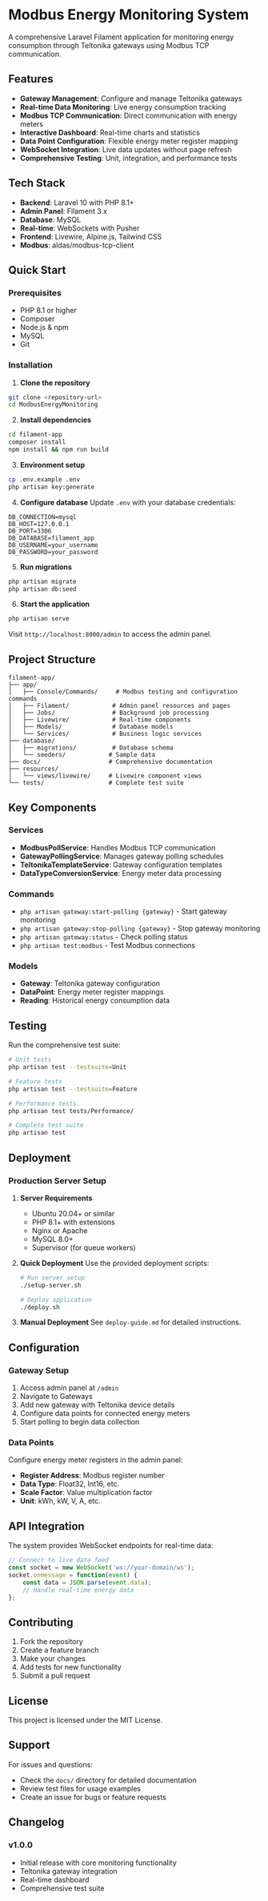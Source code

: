 # Modbus Energy Monitoring System

A comprehensive Laravel Filament application for monitoring energy consumption through Teltonika gateways using Modbus TCP communication.

## Features

- **Gateway Management**: Configure and manage Teltonika gateways
- **Real-time Data Monitoring**: Live energy consumption tracking
- **Modbus TCP Communication**: Direct communication with energy meters
- **Interactive Dashboard**: Real-time charts and statistics
- **Data Point Configuration**: Flexible energy meter register mapping
- **WebSocket Integration**: Live data updates without page refresh
- **Comprehensive Testing**: Unit, integration, and performance tests

## Tech Stack

- **Backend**: Laravel 10 with PHP 8.1+
- **Admin Panel**: Filament 3.x
- **Database**: MySQL
- **Real-time**: WebSockets with Pusher
- **Frontend**: Livewire, Alpine.js, Tailwind CSS
- **Modbus**: aldas/modbus-tcp-client

## Quick Start

### Prerequisites

- PHP 8.1 or higher
- Composer
- Node.js & npm
- MySQL
- Git

### Installation

1. **Clone the repository**
```bash
git clone <repository-url>
cd ModbusEnergyMonitoring
```

2. **Install dependencies**
```bash
cd filament-app
composer install
npm install && npm run build
```

3. **Environment setup**
```bash
cp .env.example .env
php artisan key:generate
```

4. **Configure database**
Update `.env` with your database credentials:
```env
DB_CONNECTION=mysql
DB_HOST=127.0.0.1
DB_PORT=3306
DB_DATABASE=filament_app
DB_USERNAME=your_username
DB_PASSWORD=your_password
```

5. **Run migrations**
```bash
php artisan migrate
php artisan db:seed
```

6. **Start the application**
```bash
php artisan serve
```

Visit `http://localhost:8000/admin` to access the admin panel.

## Project Structure

```
filament-app/
├── app/
│   ├── Console/Commands/     # Modbus testing and configuration commands
│   ├── Filament/            # Admin panel resources and pages
│   ├── Jobs/                # Background job processing
│   ├── Livewire/            # Real-time components
│   ├── Models/              # Database models
│   └── Services/            # Business logic services
├── database/
│   ├── migrations/          # Database schema
│   └── seeders/            # Sample data
├── docs/                   # Comprehensive documentation
├── resources/
│   └── views/livewire/     # Livewire component views
└── tests/                  # Complete test suite
```

## Key Components

### Services
- **ModbusPollService**: Handles Modbus TCP communication
- **GatewayPollingService**: Manages gateway polling schedules
- **TeltonikaTemplateService**: Gateway configuration templates
- **DataTypeConversionService**: Energy meter data processing

### Commands
- `php artisan gateway:start-polling {gateway}` - Start gateway monitoring
- `php artisan gateway:stop-polling {gateway}` - Stop gateway monitoring
- `php artisan gateway:status` - Check polling status
- `php artisan test:modbus` - Test Modbus connections

### Models
- **Gateway**: Teltonika gateway configuration
- **DataPoint**: Energy meter register mappings
- **Reading**: Historical energy consumption data

## Testing

Run the comprehensive test suite:

```bash
# Unit tests
php artisan test --testsuite=Unit

# Feature tests
php artisan test --testsuite=Feature

# Performance tests
php artisan test tests/Performance/

# Complete test suite
php artisan test
```

## Deployment

### Production Server Setup

1. **Server Requirements**
   - Ubuntu 20.04+ or similar
   - PHP 8.1+ with extensions
   - Nginx or Apache
   - MySQL 8.0+
   - Supervisor (for queue workers)

2. **Quick Deployment**
   Use the provided deployment scripts:
   ```bash
   # Run server setup
   ./setup-server.sh
   
   # Deploy application
   ./deploy.sh
   ```

3. **Manual Deployment**
   See `deploy-guide.md` for detailed instructions.

## Configuration

### Gateway Setup
1. Access admin panel at `/admin`
2. Navigate to Gateways
3. Add new gateway with Teltonika device details
4. Configure data points for connected energy meters
5. Start polling to begin data collection

### Data Points
Configure energy meter registers in the admin panel:
- **Register Address**: Modbus register number
- **Data Type**: Float32, Int16, etc.
- **Scale Factor**: Value multiplication factor
- **Unit**: kWh, kW, V, A, etc.

## API Integration

The system provides WebSocket endpoints for real-time data:

```javascript
// Connect to live data feed
const socket = new WebSocket('ws://your-domain/ws');
socket.onmessage = function(event) {
    const data = JSON.parse(event.data);
    // Handle real-time energy data
};
```

## Contributing

1. Fork the repository
2. Create a feature branch
3. Make your changes
4. Add tests for new functionality
5. Submit a pull request

## License

This project is licensed under the MIT License.

## Support

For issues and questions:
- Check the `docs/` directory for detailed documentation
- Review test files for usage examples
- Create an issue for bugs or feature requests

## Changelog

### v1.0.0
- Initial release with core monitoring functionality
- Teltonika gateway integration
- Real-time dashboard
- Comprehensive test suite